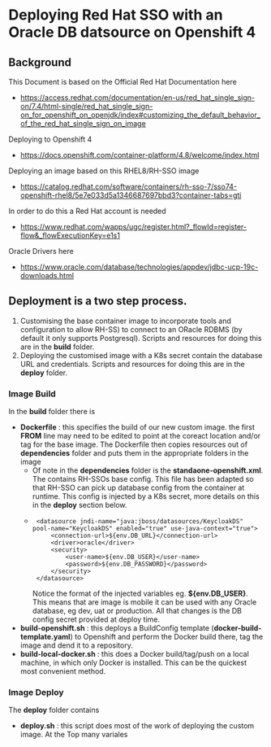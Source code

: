 # Deploying Red Hat SSO with an Oracle DB datsource on Openshift 4

## Background 

This Document is based on the Official Red Hat Documentation here

   * https://access.redhat.com/documentation/en-us/red_hat_single_sign-on/7.4/html-single/red_hat_single_sign-on_for_openshift_on_openjdk/index#customizing_the_default_behavior_of_the_red_hat_single_sign_on_image

Deploying to Openshift 4

   * https://docs.openshift.com/container-platform/4.8/welcome/index.html

Deploying an image based on this RHEL8/RH-SSO image

   * https://catalog.redhat.com/software/containers/rh-sso-7/sso74-openshift-rhel8/5e7e033d5a1346687697bbd3?container-tabs=gti

In order to do this a Red Hat account is needed

   * https://www.redhat.com/wapps/ugc/register.html?_flowId=register-flow&_flowExecutionKey=e1s1

Oracle Drivers here

   * https://www.oracle.com/database/technologies/appdev/jdbc-ucp-19c-downloads.html



## Deployment is a two step process.

   1. Customising the base container image to incorporate tools and configuration to allow RH-SS) to connect to an ORacle RDBMS (by default it only supports Postgresql). Scripts and resources for doing this are in the **build** folder.
   2. Deploying the customised image with a K8s secret contain the database URL and credentials. Scripts and resources for doing this are in the **deploy** folder.


### Image Build

In the **build** folder there is
   
   * **Dockerfile** : this specifies the build of our new custom image. the first **FROM** line may need to be edited to point at the coreact location and/or tag for the base image. The Dockerfile then copies resources out of **dependencies** folder and puts them in the appropriate folders in the image
     * Of note in the **dependencies** folder is the **standaone-openshift.xml**. The contains RH-SSOs base config. This file has been adapted so that RH-SSO can pick up database config from the container at runtime. This config is injected by a K8s secret, more details on this in the **deploy** section below.
     * ```
        <datasource jndi-name="java:jboss/datasources/KeycloakDS" pool-name="KeycloakDS" enabled="true" use-java-context="true">
            <connection-url>${env.DB_URL}</connection-url>
            <driver>oracle</driver>
            <security>
                <user-name>${env.DB_USER}</user-name>
                <password>${env.DB_PASSWORD}</password>
            </security>
        </datasource>
       ```
       Notice the format of the injected variables eg. **${env.DB_USER}**. This means that are image is mobile it can be used with any Oracle database, eg dev, uat or production. All that changes is the DB config secret provided at deploy time.
   * **build-openshift.sh** : this deploys a BuildConfig template (**docker-build-template.yaml**) to Openshift and perform the Docker build there, tag the image and dend it to a repository.
   * **build-local-docker.sh** : this does a Docker build/tag/push on a local machine, in which only Docker is installed. This can be the quickest most convenient method.


### Image Deploy

The **deploy** folder contains

   * **deploy.sh** : this script does most of the work of deploying the custom image. At the Top many variales 